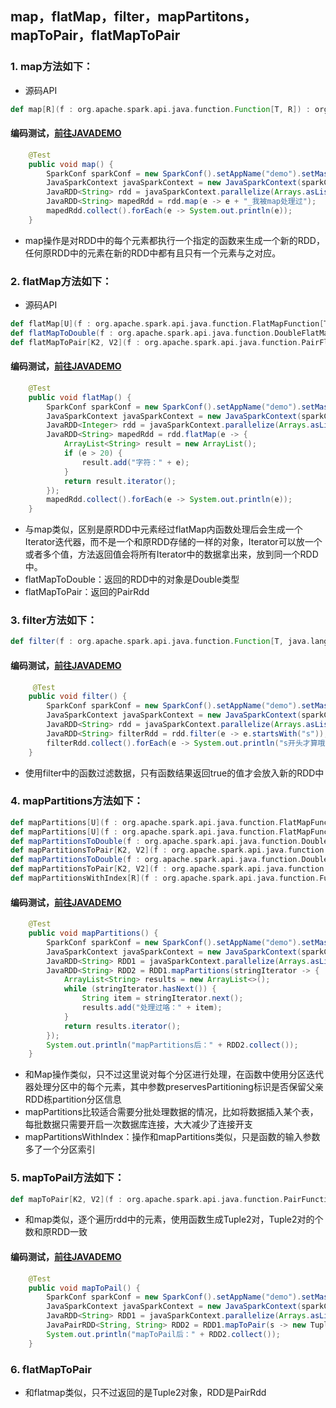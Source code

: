 ## map，flatMap，filter，mapPartitons，mapToPair，flatMapToPair
### 1. map方法如下：
* 源码API
```scala
def map[R](f : org.apache.spark.api.java.function.Function[T, R]) : org.apache.spark.api.java.JavaRDD[R] = { /* compiled code */ }
```
#### 编码测试，[前往JAVADEMO](https://github.com/lk6678979/owp-spark/blob/master/java-rdd/src/main/java/com/owp/rdddemo/RddMap.java) 
```java
    @Test
    public void map() {
        SparkConf sparkConf = new SparkConf().setAppName("demo").setMaster("local").set("spark.executor.memory", "1g");
        JavaSparkContext javaSparkContext = new JavaSparkContext(sparkConf);
        JavaRDD<String> rdd = javaSparkContext.parallelize(Arrays.asList("klhk lsad has", "dfsdf sdf", "sdgg hgfh", "yu yds f", "cxvx cvasd"));
        JavaRDD<String> mapedRdd = rdd.map(e -> e + "_我被map处理过");
        mapedRdd.collect().forEach(e -> System.out.println(e));
    }
```
* map操作是对RDD中的每个元素都执行一个指定的函数来生成一个新的RDD，任何原RDD中的元素在新的RDD中都有且只有一个元素与之对应。
### 2. flatMap方法如下：
* 源码API
```scala
def flatMap[U](f : org.apache.spark.api.java.function.FlatMapFunction[T, U]) : org.apache.spark.api.java.JavaRDD[U] = { /* compiled code */ }
def flatMapToDouble(f : org.apache.spark.api.java.function.DoubleFlatMapFunction[T]) : org.apache.spark.api.java.JavaDoubleRDD = { /* compiled code */ }
def flatMapToPair[K2, V2](f : org.apache.spark.api.java.function.PairFlatMapFunction[T, K2, V2]) : org.apache.spark.api.java.JavaPairRDD[K2, V2] = { /* compiled code */ }
```
#### 编码测试，[前往JAVADEMO](https://github.com/lk6678979/owp-spark/blob/master/java-rdd/src/main/java/com/owp/rdddemo/FlatMap.java) 
```java
    @Test
    public void flatMap() {
        SparkConf sparkConf = new SparkConf().setAppName("demo").setMaster("local").set("spark.executor.memory", "1g");
        JavaSparkContext javaSparkContext = new JavaSparkContext(sparkConf);
        JavaRDD<Integer> rdd = javaSparkContext.parallelize(Arrays.asList(2, 23, 12, 312, 312, 3, 123, 123, 14, 32, 54, 5, 123, 123, 235, 23, 51));
        JavaRDD<String> mapedRdd = rdd.flatMap(e -> {
            ArrayList<String> result = new ArrayList();
            if (e > 20) {
                result.add("字符：" + e);
            }
            return result.iterator();
        });
        mapedRdd.collect().forEach(e -> System.out.println(e));
    }
```
* 与map类似，区别是原RDD中元素经过flatMap内函数处理后会生成一个Iterator迭代器，而不是一个和原RDD存储的一样的对象，Iterator可以放一个或者多个值，方法返回值会将所有Iterator中的数据拿出来，放到同一个RDD中。
* flatMapToDouble：返回的RDD中的对象是Double类型
* flatMapToPair：返回的PairRdd
### 3. filter方法如下：
```scala
def filter(f : org.apache.spark.api.java.function.Function[T, java.lang.Boolean]) : org.apache.spark.api.java.JavaRDD[T] = { /* compiled code */ }
```
#### 编码测试，[前往JAVADEMO](https://github.com/lk6678979/owp-spark/blob/master/java-rdd/src/main/java/com/owp/rdddemo/Filter.java) 
```java
     @Test
    public void filter() {
        SparkConf sparkConf = new SparkConf().setAppName("demo").setMaster("local").set("spark.executor.memory", "1g");
        JavaSparkContext javaSparkContext = new JavaSparkContext(sparkConf);
        JavaRDD<String> rdd = javaSparkContext.parallelize(Arrays.asList("klhk lsad has", "sdfsdf sdf", "sdgg hgfh", "yu yds f", "cxvx cvasd"));
        JavaRDD<String> filterRdd = rdd.filter(e -> e.startsWith("s"));
        filterRdd.collect().forEach(e -> System.out.println("s开头才算哦:" + e));
    }
```
* 使用filter中的函数过滤数据，只有函数结果返回true的值才会放入新的RDD中

### 4. mapPartitions方法如下：
```scala
def mapPartitions[U](f : org.apache.spark.api.java.function.FlatMapFunction[java.util.Iterator[T], U]) : org.apache.spark.api.java.JavaRDD[U] = { /* compiled code */ }
def mapPartitions[U](f : org.apache.spark.api.java.function.FlatMapFunction[java.util.Iterator[T], U], preservesPartitioning : scala.Boolean) : org.apache.spark.api.java.JavaRDD[U] = { /* compiled code */ }
def mapPartitionsToDouble(f : org.apache.spark.api.java.function.DoubleFlatMapFunction[java.util.Iterator[T]]) : org.apache.spark.api.java.JavaDoubleRDD = { /* compiled code */ }
def mapPartitionsToPair[K2, V2](f : org.apache.spark.api.java.function.PairFlatMapFunction[java.util.Iterator[T], K2, V2]) : org.apache.spark.api.java.JavaPairRDD[K2, V2] = { /* compiled code */ }
def mapPartitionsToDouble(f : org.apache.spark.api.java.function.DoubleFlatMapFunction[java.util.Iterator[T]], preservesPartitioning : scala.Boolean) : org.apache.spark.api.java.JavaDoubleRDD = { /* compiled code */ }
def mapPartitionsToPair[K2, V2](f : org.apache.spark.api.java.function.PairFlatMapFunction[java.util.Iterator[T], K2, V2], preservesPartitioning : scala.Boolean) : org.apache.spark.api.java.JavaPairRDD[K2, V2] = { /* compiled code */ }
def mapPartitionsWithIndex[R](f : org.apache.spark.api.java.function.Function2[java.lang.Integer, java.util.Iterator[T], java.util.Iterator[R]], preservesPartitioning : scala.Boolean = { /* compiled code */ }) : org.apache.spark.api.java.JavaRDD[R] = { /* compiled code */ }
```
#### 编码测试，[前往JAVADEMO](https://github.com/lk6678979/owp-spark/blob/master/java-rdd/src/main/java/com/owp/rdddemo/MapPartitions.java) 
```java
    @Test
    public void mapPartitions() {
        SparkConf sparkConf = new SparkConf().setAppName("demo").setMaster("local").set("spark.executor.memory", "1g");
        JavaSparkContext javaSparkContext = new JavaSparkContext(sparkConf);
        JavaRDD<String> RDD1 = javaSparkContext.parallelize(Arrays.asList("1", "2", "3", "4", "5", "6", "7", "8", "9"), 3);
        JavaRDD<String> RDD2 = RDD1.mapPartitions(stringIterator -> {
            ArrayList<String> results = new ArrayList<>();
            while (stringIterator.hasNext()) {
                String item = stringIterator.next();
                results.add("处理过咯：" + item);
            }
            return results.iterator();
        });
        System.out.println("mapPartitions后：" + RDD2.collect());
    }
```
* 和Map操作类似，只不过这里说对每个分区进行处理，在函数中使用分区迭代器处理分区中的每个元素，其中参数preservesPartitioning标识是否保留父亲RDD栋partition分区信息
* mapPartitions比较适合需要分批处理数据的情况，比如将数据插入某个表，每批数据只需要开启一次数据库连接，大大减少了连接开支
* mapPartitionsWithIndex：操作和mapPartitions类似，只是函数的输入参数多了一个分区索引
### 5. mapToPail方法如下：
```scala
def mapToPair[K2, V2](f : org.apache.spark.api.java.function.PairFunction[T, K2, V2]) : org.apache.spark.api.java.JavaPairRDD[K2, V2] = { /* compiled code */ }
```
* 和map类似，逐个遍历rdd中的元素，使用函数生成Tuple2对，Tuple2对的个数和原RDD一致
#### 编码测试，[前往JAVADEMO](https://github.com/lk6678979/owp-spark/blob/master/java-rdd/src/main/java/com/owp/rdddemo/MapToPail.java) 
```java
    @Test
    public void mapToPail() {
        SparkConf sparkConf = new SparkConf().setAppName("demo").setMaster("local").set("spark.executor.memory", "1g");
        JavaSparkContext javaSparkContext = new JavaSparkContext(sparkConf);
        JavaRDD<String> RDD1 = javaSparkContext.parallelize(Arrays.asList("1", "2", "3", "4", "5", "6", "7", "8", "9"), 3);
        JavaPairRDD<String, String> RDD2 = RDD1.mapToPair(s -> new Tuple2<String, String>(s, s));
        System.out.println("mapToPail后：" + RDD2.collect());
    }
 ```

### 6. flatMapToPair
* 和flatmap类似，只不过返回的是Tuple2对象，RDD是PairRdd
